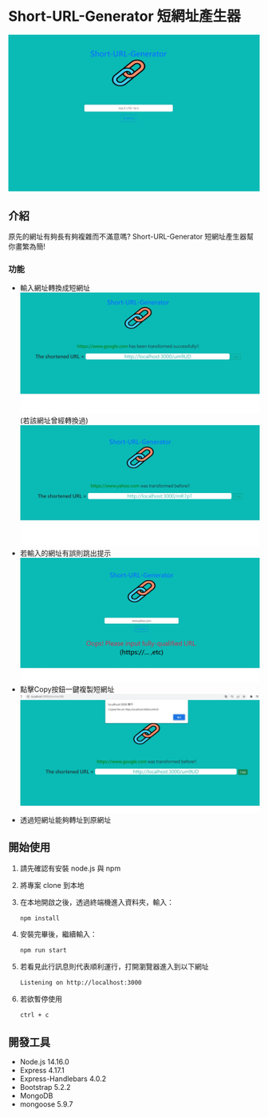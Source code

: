 # Short-URL-Generator 短網址產生器

![Home page about Short-URL-Generator](./public/image/Short-URL-Generator.jpg)

## 介紹

原先的網址有夠長有夠複雜而不滿意嗎? 
Short-URL-Generator 短網址產生器幫你畫繁為簡!

### 功能

- 輸入網址轉換成短網址
![](./public/image/transform-first-time.jpg)
(若該網址曾經轉換過)
![](./public/image/ever-transformed.jpg)
- 若輸入的網址有誤則跳出提示
![](./public/image/wrongURL.jpg)
- 點擊Copy按鈕一鍵複製短網址
![](./public/image/copy.jpg)
- 透過短網址能夠轉址到原網址

## 開始使用

1. 請先確認有安裝 node.js 與 npm
2. 將專案 clone 到本地
3. 在本地開啟之後，透過終端機進入資料夾，輸入：

   ```bash
   npm install
   ```

4. 安裝完畢後，繼續輸入：

   ```bash
   npm run start
   ```

5. 若看見此行訊息則代表順利運行，打開瀏覽器進入到以下網址

   ```bash
   Listening on http://localhost:3000
   ```

6. 若欲暫停使用

   ```bash
   ctrl + c
   ```

## 開發工具

- Node.js 14.16.0
- Express 4.17.1
- Express-Handlebars 4.0.2
- Bootstrap 5.2.2
- MongoDB
- mongoose 5.9.7
